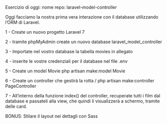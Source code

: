 Esercizio di oggi:
nome repo: laravel-model-controller

Oggi facciamo la nostra prima vera interazione con il database utilizzando l’ORM di Laravel.

1 - Create un nuovo progetto Laravel 7

2 - tramite phpMyAdmin create un nuovo database laravel_model_controller

3 - Importate nel vostro database la tabella movies in allegato

4 - inserite le vostre credenziali per il database nel file .env

5 - Create un model Movie
php artisan make:model Movie

6 - Create un controller che gestirà la rotta /
php artisan make:controller PageController

7 - All’interno della funzione index() del controller, recuperate tutti i film dal database e passateli alla view, che quindi li visualizzerà a schermo, tramite delle card.

BONUS:
Stilare il layout nei dettagli con Sass
